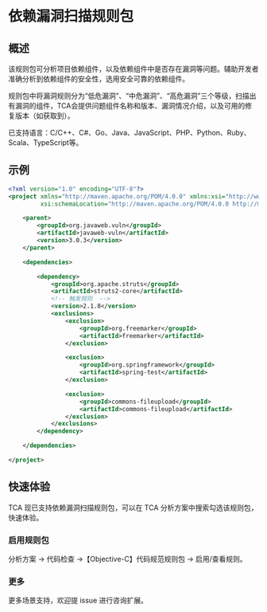 # 依赖漏洞扫描规则包

## 概述
该规则包可分析项目依赖组件，以及依赖组件中是否存在漏洞等问题。辅助开发者准确分析到依赖组件的安全性，选用安全可靠的依赖组件。

规则包中将漏洞规则分为“低危漏洞”、“中危漏洞”、“高危漏洞”三个等级，扫描出有漏洞的组件，TCA会提供问题组件名称和版本、漏洞情况介绍，以及可用的修复版本（如获取到）。

已支持语言：C/C++、C#、Go、Java、JavaScript、PHP、Python、Ruby、Scala、TypeScript等。

## 示例

```xml
<?xml version="1.0" encoding="UTF-8"?>
<project xmlns="http://maven.apache.org/POM/4.0.0" xmlns:xsi="http://www.w3.org/2001/XMLSchema-instance"
         xsi:schemaLocation="http://maven.apache.org/POM/4.0.0 http://maven.apache.org/xsd/maven-4.0.0.xsd">

    <parent>
        <groupId>org.javaweb.vuln</groupId>
        <artifactId>javaweb-vuln</artifactId>
        <version>3.0.3</version>
    </parent>

    <dependencies>

        <dependency>
            <groupId>org.apache.struts</groupId>
            <artifactId>struts2-core</artifactId>
            <!-- 触发规则  -->
            <version>2.1.8</version>
            <exclusions>
                <exclusion>
                    <groupId>org.freemarker</groupId>
                    <artifactId>freemarker</artifactId>
                </exclusion>

                <exclusion>
                    <groupId>org.springframework</groupId>
                    <artifactId>spring-test</artifactId>
                </exclusion>

                <exclusion>
                    <groupId>commons-fileupload</groupId>
                    <artifactId>commons-fileupload</artifactId>
                </exclusion>
            </exclusions>
        </dependency>

    </dependencies>

</project>
```

## 快速体验
TCA 现已支持依赖漏洞扫描规则包，可以在 TCA 分析方案中搜索勾选该规则包，快速体验。

### 启用规则包
分析方案 -> 代码检查 ->【Objective-C】代码规范规则包 -> 启用/查看规则。

### 更多

更多场景支持，欢迎提 issue 进行咨询扩展。
